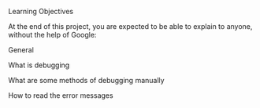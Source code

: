 Learning Objectives

At the end of this project, you are expected to be able to explain to anyone, without the help of Google:



General

What is debugging

What are some methods of debugging manually

How to read the error messages